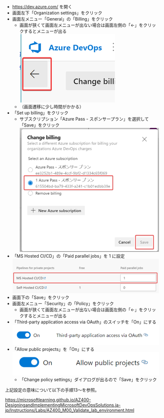 - https://dev.azure.com/ を開く
- 画面左下「Organization settings」をクリック
- 画面左メニュー「General」の「Billing」をクリック
  - 画面が狭くて画面左メニューが出ない場合は画面左側の「←」をクリックするとメニューが出る ![](images/ss-2022-09-06-09-08-34.png)
  - （画面遷移に少し時間がかかる）
- 「Set up billing」をクリック
  - サブスクリプション「Azure Pass - スポンサープラン」を選択して「Save」をクリック ![](images/ss-2022-09-06-09-07-44.png)
- 「MS Hosted CI/CD」の「Paid parallel jobs」を 1 に設定 ![](images/ss-2022-09-06-09-08-07.png)
- 画面下の「Save」をクリック
- 画面左メニュー「Security」の「Policy」をクリック
  - 画面が狭くて画面左メニューが出ない場合は画面左側の「←」をクリックするとメニューが出る
- 「Third-party application access via OAuth」のスイッチを「On」にする ![](images/ss-2022-09-06-09-06-42.png)
- 「Allow public projects」を「On」にする ![](images/ss-2022-09-06-09-06-57.png)
  - 「Change policy settings」ダイアログが出るので「Save」をクリック

上記設定の意味について以下の手順13～を参照。

https://microsoftlearning.github.io/AZ400-DesigningandImplementingMicrosoftDevOpsSolutions.ja-jp/Instructions/Labs/AZ400_M00_Validate_lab_environment.html

